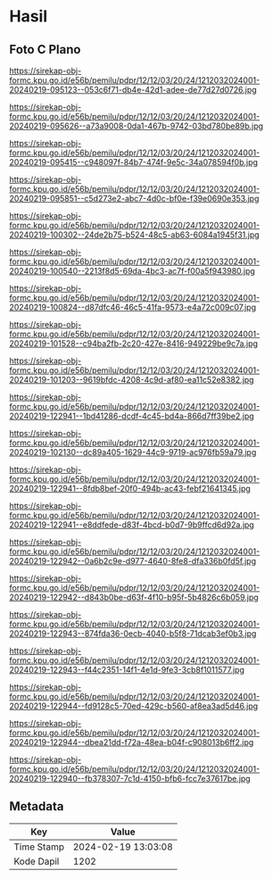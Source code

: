 # Hasil

## Foto C Plano

https://sirekap-obj-formc.kpu.go.id/e56b/pemilu/pdpr/12/12/03/20/24/1212032024001-20240219-095123--053c6f71-db4e-42d1-adee-de77d27d0726.jpg

https://sirekap-obj-formc.kpu.go.id/e56b/pemilu/pdpr/12/12/03/20/24/1212032024001-20240219-095626--a73a9008-0da1-467b-9742-03bd780be89b.jpg

https://sirekap-obj-formc.kpu.go.id/e56b/pemilu/pdpr/12/12/03/20/24/1212032024001-20240219-095415--c948097f-84b7-474f-9e5c-34a078594f0b.jpg

https://sirekap-obj-formc.kpu.go.id/e56b/pemilu/pdpr/12/12/03/20/24/1212032024001-20240219-095851--c5d273e2-abc7-4d0c-bf0e-f39e0690e353.jpg

https://sirekap-obj-formc.kpu.go.id/e56b/pemilu/pdpr/12/12/03/20/24/1212032024001-20240219-100302--24de2b75-b524-48c5-ab63-6084a1945f31.jpg

https://sirekap-obj-formc.kpu.go.id/e56b/pemilu/pdpr/12/12/03/20/24/1212032024001-20240219-100540--2213f8d5-69da-4bc3-ac7f-f00a5f943980.jpg

https://sirekap-obj-formc.kpu.go.id/e56b/pemilu/pdpr/12/12/03/20/24/1212032024001-20240219-100824--d87dfc46-46c5-41fa-9573-e4a72c009c07.jpg

https://sirekap-obj-formc.kpu.go.id/e56b/pemilu/pdpr/12/12/03/20/24/1212032024001-20240219-101528--c94ba2fb-2c20-427e-8416-949229be9c7a.jpg

https://sirekap-obj-formc.kpu.go.id/e56b/pemilu/pdpr/12/12/03/20/24/1212032024001-20240219-101203--9619bfdc-4208-4c9d-af80-ea11c52e8382.jpg

https://sirekap-obj-formc.kpu.go.id/e56b/pemilu/pdpr/12/12/03/20/24/1212032024001-20240219-122941--1bd41286-dcdf-4c45-bd4a-866d7ff39be2.jpg

https://sirekap-obj-formc.kpu.go.id/e56b/pemilu/pdpr/12/12/03/20/24/1212032024001-20240219-102130--dc89a405-1629-44c9-9719-ac976fb59a79.jpg

https://sirekap-obj-formc.kpu.go.id/e56b/pemilu/pdpr/12/12/03/20/24/1212032024001-20240219-122941--8fdb8bef-20f0-494b-ac43-febf21641345.jpg

https://sirekap-obj-formc.kpu.go.id/e56b/pemilu/pdpr/12/12/03/20/24/1212032024001-20240219-122941--e8ddfede-d83f-4bcd-b0d7-9b9ffcd6d92a.jpg

https://sirekap-obj-formc.kpu.go.id/e56b/pemilu/pdpr/12/12/03/20/24/1212032024001-20240219-122942--0a6b2c9e-d977-4640-8fe8-dfa336b0fd5f.jpg

https://sirekap-obj-formc.kpu.go.id/e56b/pemilu/pdpr/12/12/03/20/24/1212032024001-20240219-122942--d843b0be-d63f-4f10-b95f-5b4826c6b059.jpg

https://sirekap-obj-formc.kpu.go.id/e56b/pemilu/pdpr/12/12/03/20/24/1212032024001-20240219-122943--874fda36-0ecb-4040-b5f8-71dcab3ef0b3.jpg

https://sirekap-obj-formc.kpu.go.id/e56b/pemilu/pdpr/12/12/03/20/24/1212032024001-20240219-122943--f44c2351-14f1-4e1d-9fe3-3cb8f1011577.jpg

https://sirekap-obj-formc.kpu.go.id/e56b/pemilu/pdpr/12/12/03/20/24/1212032024001-20240219-122944--fd9128c5-70ed-429c-b560-af8ea3ad5d46.jpg

https://sirekap-obj-formc.kpu.go.id/e56b/pemilu/pdpr/12/12/03/20/24/1212032024001-20240219-122944--dbea21dd-f72a-48ea-b04f-c908013b6ff2.jpg

https://sirekap-obj-formc.kpu.go.id/e56b/pemilu/pdpr/12/12/03/20/24/1212032024001-20240219-122940--fb378307-7c1d-4150-bfb6-fcc7e37617be.jpg


## Metadata

| Key        | Value               |
| ---------- | ------------------- |
| Time Stamp | 2024-02-19 13:03:08 |
| Kode Dapil | 1202                |



